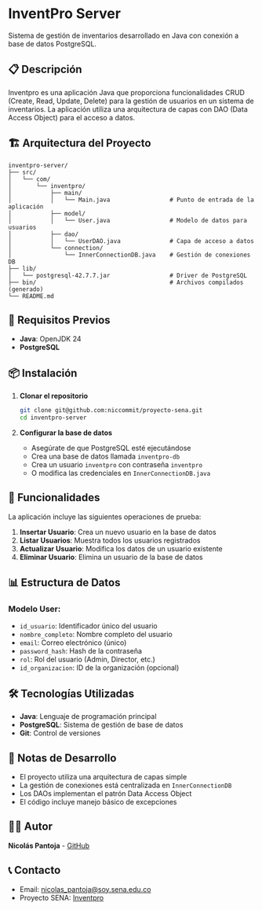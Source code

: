 # InventPro Server

Sistema de gestión de inventarios desarrollado en Java con conexión a base de datos PostgreSQL.

## 📋 Descripción

Inventpro es una aplicación Java que proporciona funcionalidades CRUD (Create, Read, Update, Delete) para la gestión de usuarios en un sistema de inventarios. La aplicación utiliza una arquitectura de capas con DAO (Data Access Object) para el acceso a datos.

## 🏗️ Arquitectura del Proyecto

```
inventpro-server/
├── src/
│   └── com/
│       └── inventpro/
│           ├── main/
│           │   └── Main.java                 # Punto de entrada de la aplicación
│           ├── model/
│           │   └── User.java                 # Modelo de datos para usuarios
│           ├── dao/
│           │   └── UserDAO.java              # Capa de acceso a datos
│           └── connection/
│               └── InnerConnectionDB.java    # Gestión de conexiones DB
├── lib/
│   └── postgresql-42.7.7.jar                 # Driver de PostgreSQL
├── bin/                                      # Archivos compilados (generado)
└── README.md
```

## 🚀 Requisitos Previos

- **Java**: OpenJDK 24
- **PostgreSQL**

## 📦 Instalación

1. **Clonar el repositorio**

   ```bash
   git clone git@github.com:niccommit/proyecto-sena.git
   cd inventpro-server
   ```

2. **Configurar la base de datos**
   - Asegúrate de que PostgreSQL esté ejecutándose
   - Crea una base de datos llamada `inventpro-db`
   - Crea un usuario `inventpro` con contraseña `inventpro`
   - O modifica las credenciales en `InnerConnectionDB.java`

## 🧪 Funcionalidades

La aplicación incluye las siguientes operaciones de prueba:

1. **Insertar Usuario**: Crea un nuevo usuario en la base de datos
2. **Listar Usuarios**: Muestra todos los usuarios registrados
3. **Actualizar Usuario**: Modifica los datos de un usuario existente
4. **Eliminar Usuario**: Elimina un usuario de la base de datos

## 📊 Estructura de Datos

### Modelo User:

- `id_usuario`: Identificador único del usuario
- `nombre_completo`: Nombre completo del usuario
- `email`: Correo electrónico (único)
- `password_hash`: Hash de la contraseña
- `rol`: Rol del usuario (Admin, Director, etc.)
- `id_organizacion`: ID de la organización (opcional)

## 🛠️ Tecnologías Utilizadas

- **Java**: Lenguaje de programación principal
- **PostgreSQL**: Sistema de gestión de base de datos
- **Git**: Control de versiones

## 📝 Notas de Desarrollo

- El proyecto utiliza una arquitectura de capas simple
- La gestión de conexiones está centralizada en `InnerConnectionDB`
- Los DAOs implementan el patrón Data Access Object
- El código incluye manejo básico de excepciones

## 👨‍💻 Autor

**Nicolás Pantoja** - [GitHub](https://github.com/niccommit)

## 📞 Contacto

- Email: nicolas_pantoja@soy.sena.edu.co
- Proyecto SENA: [Inventpro](https://github.com/niccommit/proyecto-sena)
